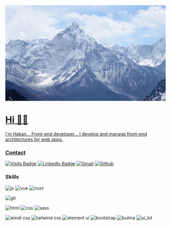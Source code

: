 <a href="https://github.com/hakan-akgul">
  <img width="100%" height="300px" style="object-fit:cover" src="./mountain.jpg">
</p>

# Hi 🖖🏻
I'm Hakan... Front-end developer... 
I develop and manage front-end architectures for web apps.


### Contact
[![Visits Badge](https://badges.pufler.dev/visits/hakan-akgul/hakan-akgul?style=for-the-badge)](https://github.com/hakan-akgul)
[![LinkedIn Badge](https://img.shields.io/badge/LinkedIn-informational?style=for-the-badge&logo=linkedin&logoColor=white&color=0D76A8)](https://www.linkedin.com/in/hakan-akgül/)
[![Gmail](https://img.shields.io/badge/Gmail-D14836?style=for-the-badge&logo=gmail&logoColor=white)](mailto:mail.hakanakgul@gmail.com)
[![Github](https://img.shields.io/badge/GITHUB-383C4A?style=for-the-badge&logo=github&logoColor=white)](https://github.com/hakan-akgul)

### Skills
![js](https://img.shields.io/badge/JAVASCRIPT-F7DF1E?style=for-the-badge&logo=javascript&logoColor=black)
![vue](https://img.shields.io/badge/VUE.JS-35495E?style=for-the-badge&logo=vue.js&logoColor=4FC08D)
![nuxt](https://img.shields.io/badge/NUXT.JS-35495E?style=for-the-badge&logo=nuxt.js&logoColor=4FC08D)

![git](https://img.shields.io/badge/GIT-E34F26?style=for-the-badge&logo=git&logoColor=white)

![html](https://img.shields.io/badge/HTML5-E34F26?style=for-the-badge&logo=html5&logoColor=white)
![css](https://img.shields.io/badge/CSS3-1572B6?style=for-the-badge&logo=css3&logoColor=white)
![sass](https://img.shields.io/badge/SASS-CC6699?style=for-the-badge&logo=sass&logoColor=white)

![windi css](https://img.shields.io/badge/WINDI_CSS-1F9FF6?style=flat-square&logo=windi-css&logoColor=white)
![tailwind css](https://img.shields.io/badge/TAILWIND_CSS-38B2AC?style=flat-square&logo=tailwind-css&logoColor=white)
![element ui](https://img.shields.io/badge/ELEMENT_UI-2897FF?style=flat-square&logo=uikit&logoColor=white)
![bootstrap](https://img.shields.io/badge/BOOTSTRAP-00CAAC?style=flat-square&logo=bootstrap&logoColor=white)
![bulma](https://img.shields.io/badge/BULMA_CSS-00CAAC?style=flat-squarelogo=bulmacss&logoColor=white)
![ui_kit](https://img.shields.io/badge/UI_KIT-1D83E8?style=flat-square&logo=uikit&logoColor=white)



